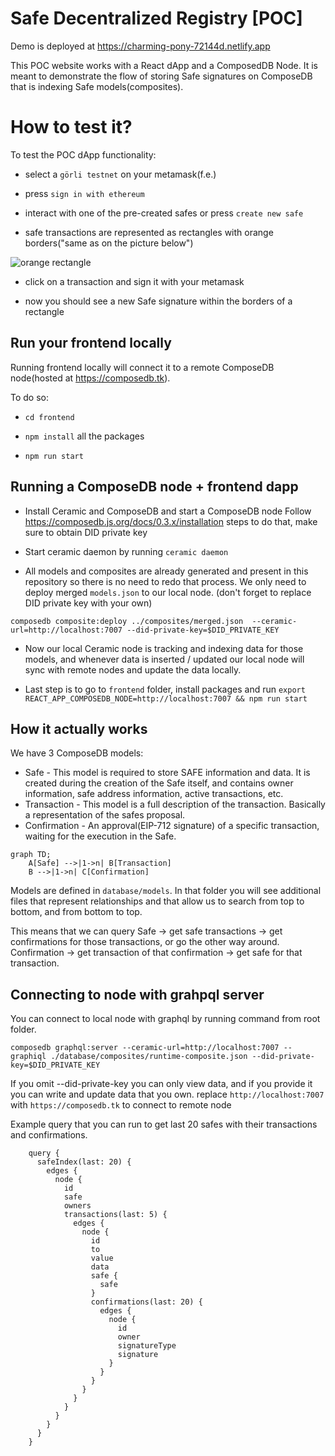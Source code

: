 # Safe Decentralized Registry [POC] 

Demo is deployed at https://charming-pony-72144d.netlify.app

This POC website works with a React dApp and a ComposedDB Node. It is meant to demonstrate the flow of storing Safe signatures on ComposeDB that is indexing Safe models(composites).


# How to test it?

To test the POC dApp functionality:

- select a `görli testnet` on your metamask(f.e.)

- press `sign in with ethereum`

- interact with one of the pre-created safes or press `create new safe`

- safe transactions are represented as rectangles with orange borders("same as on the picture below") 

![orange rectangle](https://i.imgur.com/lbGh2St.png)

- click on a transaction and sign it with your metamask

- now you should see a new Safe signature within the borders of a rectangle 


## Run your frontend locally

Running frontend locally will connect it to a remote ComposeDB node(hosted at https://composedb.tk). 

To do so:

- `cd frontend`

- `npm install` all the packages

- `npm run start`


## Running a ComposeDB node + frontend dapp

- Install Ceramic and ComposeDB and start a ComposeDB node
Follow https://composedb.js.org/docs/0.3.x/installation steps to do that, make sure to obtain DID private key

- Start ceramic daemon by running
`ceramic daemon`

- All models and composites are already generated and present in this repository so there is no need to redo that process. We only need to deploy merged `models.json` to our local node. (don't forget to replace DID private key with your own)

```
composedb composite:deploy ../composites/merged.json  --ceramic-url=http://localhost:7007 --did-private-key=$DID_PRIVATE_KEY 
```

- Now our local Ceramic node is tracking and indexing data for those models, and whenever data is inserted / updated our local node will sync with remote nodes and update the data locally.

- Last step is to go to `frontend` folder, install packages and run `export REACT_APP_COMPOSEDB_NODE=http://localhost:7007 && npm run start`

## How it actually works

We have 3 ComposeDB models:
- Safe - This model is required to store SAFE information and data. It is created during the creation of the Safe itself, and contains owner information, safe address information, active transactions, etc.
- Transaction - This model is a full description of the transaction. Basically a representation of the safes proposal.
- Confirmation - An approval(EIP-712 signature) of a specific transaction, waiting for the execution in the Safe.

```mermaid
graph TD;
    A[Safe] -->|1->n| B[Transaction]
    B -->|1->n| C[Confirmation]
```

Models are defined in `database/models`. In that folder you will see additional files that represent relationships and that allow us to search from top to bottom, and from bottom to top.

This means that we can query Safe -> get safe transactions -> get confirmations for those transactions, or go the other way around.
Confirmation -> get transaction of that confirmation -> get safe for that transaction.

## Connecting to node with grahpql server

You can connect to local node with graphql by running command from root folder.
```
composedb graphql:server --ceramic-url=http://localhost:7007 --graphiql ./database/composites/runtime-composite.json --did-private-key=$DID_PRIVATE_KEY
```
If you omit --did-private-key you can only view data, and if you provide it you can write and update data that you own.
replace `http://localhost:7007` with `https://composedb.tk` to connect to remote node

Example query that you can run to get last 20 safes with their transactions and confirmations.
```
    query {
      safeIndex(last: 20) {
        edges {
          node {
            id
            safe
            owners
            transactions(last: 5) {
              edges {
                node {
                  id
                  to
                  value
                  data
                  safe {
                    safe
                  }
                  confirmations(last: 20) {
                    edges {
                      node {
                        id
                        owner
                        signatureType
                        signature
                      }
                    }
                  }
                }
              }
            }
          }
        }
      }
    }
```
